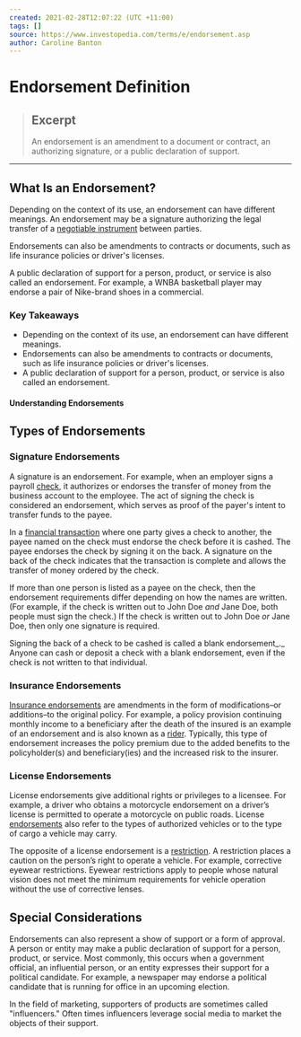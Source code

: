 ```yaml
---
created: 2021-02-28T12:07:22 (UTC +11:00)
tags: []
source: https://www.investopedia.com/terms/e/endorsement.asp
author: Caroline Banton
---
```


# Endorsement Definition

> ## Excerpt
> An endorsement is an amendment to a document or contract, an authorizing signature, or a public declaration of support.

---
## What Is an Endorsement?

Depending on the context of its use, an endorsement can have different meanings. An endorsement may be a signature authorizing the legal transfer of a [negotiable instrument](https://www.investopedia.com/terms/n/negotiable-instrument.asp) between parties. 

Endorsements can also be amendments to contracts or documents, such as life insurance policies or driver's licenses.

A public declaration of support for a person, product, or service is also called an endorsement. For example, a WNBA basketball player may endorse a pair of Nike-brand shoes in a commercial.

### Key Takeaways

-   Depending on the context of its use, an endorsement can have different meanings.
-   Endorsements can also be amendments to contracts or documents, such as life insurance policies or driver's licenses.
-   A public declaration of support for a person, product, or service is also called an endorsement.

#### Understanding Endorsements

## Types of Endorsements

### Signature Endorsements

A signature is an endorsement. For example, when an employer signs a payroll [check](https://www.investopedia.com/terms/c/check.asp), it authorizes or endorses the transfer of money from the business account to the employee. The act of signing the check is considered an endorsement, which serves as proof of the payer's intent to transfer funds to the payee.

In a [financial transaction](https://www.investopedia.com/articles/financial-theory/09/risk-free-rate-return.asp) where one party gives a check to another, the payee named on the check must endorse the check before it is cashed. The payee endorses the check by signing it on the back. A signature on the back of the check indicates that the transaction is complete and allows the transfer of money ordered by the check.

If more than one person is listed as a payee on the check, then the endorsement requirements differ depending on how the names are written. (For example, if the check is written out to John Doe _and_ Jane Doe, both people must sign the check.) If the check is written out to John Doe _or_ Jane Doe, then only one signature is required.

Signing the back of a check to be cashed is called a blank endorsement_._ Anyone can cash or deposit a check with a blank endorsement, even if the check is not written to that individual.

### Insurance Endorsements

[Insurance endorsements](https://www.investopedia.com/terms/b/blanket-additional-insured-endorsement.asp) are amendments in the form of modifications–or additions–to the original policy. For example, a policy provision continuing monthly income to a beneficiary after the death of the insured is an example of an endorsement and is also known as a [rider](https://www.investopedia.com/terms/r/rider.asp). Typically, this type of endorsement increases the policy premium due to the added benefits to the policyholder(s) and beneficiary(ies) and the increased risk to the insurer.

### License Endorsements

License endorsements give additional rights or privileges to a licensee. For example, a driver who obtains a motorcycle endorsement on a driver’s license is permitted to operate a motorcycle on public roads. License [endorsements](https://www.investopedia.com/articles/markets/080916/what-michael-phelpss-net-worth-vua.asp) also refer to the types of authorized vehicles or to the type of cargo a vehicle may carry.

The opposite of a license endorsement is a [restriction](https://www.investopedia.com/terms/f/field_of_use.asp). A restriction places a caution on the person’s right to operate a vehicle. For example, corrective eyewear restrictions. Eyewear restrictions apply to people whose natural vision does not meet the minimum requirements for vehicle operation without the use of corrective lenses.

## Special Considerations

Endorsements can also represent a show of support or a form of approval. A person or entity may make a public declaration of support for a person, product, or service. Most commonly, this occurs when a government official, an influential person, or an entity expresses their support for a political candidate. For example, a newspaper may endorse a political candidate that is running for office in an upcoming election.

In the field of marketing, supporters of products are sometimes called "influencers." Often times influencers leverage social media to market the objects of their support.
